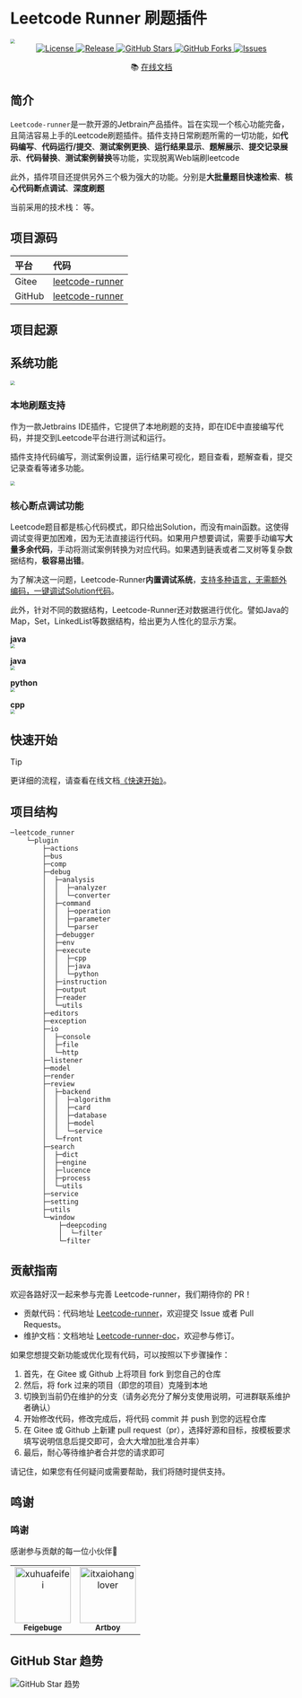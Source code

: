 # Leetcode Runner 刷题插件

<img src="./image/logo.png" style="display: block; margin: 0 auto; zoom:50%;">

<div align=center>
<a href="https://github.com/xuhuafeifei/leetcode-runner" title="License" target="_blank">
<img src="https://img.shields.io/badge/License-Apache--2.0-blue.svg" alt="License" />
</a>
<a href="https://github.com/xuhuafeifei/leetcode-runner" title="Release" target="_blank">
<img src="https://badgen.net/github/release/xuhuafeifei/leetcode-runner/stable" alt="Release" />
</a>
<a href="https://github.com/xuhuafeifei/leetcode-runner" title="GitHub Stars" target="_blank">
<img src="https://badgen.net/github/stars/xuhuafeifei/leetcode-runner" alt="GitHub Stars" />
</a>
<a href="https://github.com/xuhuafeifei/leetcode-runner" title="GitHub Forks" target="_blank">
<img src="https://badgen.net/github/forks/xuhuafeifei/leetcode-runner" alt="GitHub Forks" />
</a>
<a href="https://github.com/xuhuafeifei/leetcode-runner" title="GitHub Forks" target="_blank">
<img src="https://badgen.net/github/issues/xuhuafeifei/leetcode-runner" alt="Issues" />
</a>

📚 [在线文档](https://itxaiohanglover.github.io/leetcode-runner-doc/)
</div>


## 简介

`Leetcode-runner`是一款开源的Jetbrain产品插件。旨在实现一个核心功能完备，且简洁容易上手的Leetcode刷题插件。插件支持日常刷题所需的一切功能，如**代码编写**、**代码运行/提交**、**测试案例更换**、**运行结果显示**、**题解展示**、**提交记录展示**、**代码替换**、**测试案例替换**等功能，实现脱离Web端刷leetcode

此外，插件项目还提供另外三个极为强大的功能。分别是**大批量题目快速检索**、**核心代码断点调试**、**深度刷题**

当前采用的技术栈： 等。

## 项目源码

| 平台     | 代码                                                                          | 
|:-------|:------------------------------------------------------------------------------| 
| Gitee  | [leetcode-runner](https://github.com/xuhuafeifei/leetcode-runner)          | 
| GitHub | [leetcode-runner](https://github.com/xuhuafeifei/leetcode-runner) |

## 项目起源


## 系统功能

<img src="./image/five-core-function.jpg" style="display: block; margin: 0 auto; zoom:50%;">

### 本地刷题支持
作为一款Jetbrains IDE插件，它提供了本地刷题的支持，即在IDE中直接编写代码，并提交到Leetcode平台进行测试和运行。

插件支持代码编写，测试案例设置，运行结果可视化，题目查看，题解查看，提交记录查看等诸多功能。

<img src="./image/本地代码编写.jpg" style="display: block; margin: 0 auto; zoom:50%;">

### 核心断点调试功能
Leetcode题目都是核心代码模式，即只给出Solution，而没有main函数。这使得调试变得更加困难，因为无法直接运行代码。如果用户想要调试，需要手动编写**大量多余代码**，手动将测试案例转换为对应代码。如果遇到链表或者二叉树等复杂数据结构，**极容易出错**。

为了解决这一问题，Leetcode-Runner**内置调试系统**，<u>支持多种语言，无需额外编码，一键调试Solution代码</u>。

此外，针对不同的数据结构，Leetcode-Runner还对数据进行优化。譬如Java的Map，Set，LinkedList等数据结构，给出更为人性化的显示方案。

**java**
<img src="./image/本地Java代码调试-链表题目.jpg" style="display: block; margin: 0 auto; zoom:50%;">

**java**
<img src="./image/java-debug-人性化打印.png" style="display: block; margin: 0 auto; zoom:50%;">

**python**
<img src="./image/python-debug.jpg" style="display: block; margin: 0 auto; zoom:50%;">

**cpp**
<img src="./image/cpp-debug.jpg" style="display: block; margin: 0 auto; zoom:50%;">

## 快速开始

> [!TIP]
> 更详细的流程，请查看在线文档[《快速开始》](https://itxaiohanglover.github.io/leetcode-runner-doc/)。

## 项目结构

```
─leetcode_runner
    └─plugin
        ├─actions
        ├─bus
        ├─comp
        ├─debug
        │  ├─analysis
        │  │  ├─analyzer
        │  │  └─converter
        │  ├─command
        │  │  ├─operation
        │  │  ├─parameter
        │  │  └─parser
        │  ├─debugger
        │  ├─env
        │  ├─execute
        │  │  ├─cpp
        │  │  ├─java
        │  │  └─python
        │  ├─instruction
        │  ├─output
        │  ├─reader
        │  └─utils
        ├─editors
        ├─exception
        ├─io
        │  ├─console
        │  ├─file
        │  └─http
        ├─listener
        ├─model
        ├─render
        ├─review
        │  ├─backend
        │  │  ├─algorithm
        │  │  ├─card
        │  │  ├─database
        │  │  ├─model
        │  │  └─service
        │  └─front
        ├─search
        │  ├─dict
        │  ├─engine
        │  ├─lucence
        │  ├─process
        │  └─utils
        ├─service
        ├─setting
        ├─utils
        └─window
            ├─deepcoding
            │  └─filter
            └─filter
```

## 贡献指南

欢迎各路好汉一起来参与完善 Leetcode-runner，我们期待你的 PR！

- 贡献代码：代码地址 [Leetcode-runner](https://github.com/xuhuafeifei/leetcode-runner)，欢迎提交 Issue 或者 Pull Requests。
- 维护文档：文档地址 [Leetcode-runner-doc](https://github.com/itxaiohanglover/leetcode-runner-doc)，欢迎参与修订。

如果您想提交新功能或优化现有代码，可以按照以下步骤操作：

1. 首先，在 Gitee 或 Github 上将项目 fork 到您自己的仓库
2. 然后，将 fork 过来的项目（即您的项目）克隆到本地
3. 切换到当前仍在维护的分支（请务必充分了解分支使用说明，可进群联系维护者确认）
4. 开始修改代码，修改完成后，将代码 commit 并 push 到您的远程仓库
5. 在 Gitee 或 Github 上新建 pull request（pr），选择好源和目标，按模板要求填写说明信息后提交即可，会大大增加批准合并率）
6. 最后，耐心等待维护者合并您的请求即可

请记住，如果您有任何疑问或需要帮助，我们将随时提供支持。

## 鸣谢

### 鸣谢

感谢参与贡献的每一位小伙伴🥰

[//]: # (<a href="https://github.com/xuhuafeifei/leetcode-runner/graphs/contributors">)

[//]: # (  <img src="https://opencollective.com/leetcode-runner/contributors.svg?width=890&button=false" alt="contributors" />)

[//]: # (</a>)

<!-- readme: contributors -start -->
<table>
<tr>
    <td align="center">
        <a href="https://github.com/xuhuafeifei">
            <img src="https://avatars.githubusercontent.com/u/100324069?v=4" width="100;" alt="xuhuafeifei"/>
            <br />
            <sub><b>Feigebuge</b></sub>
        </a>
    </td>
    <td align="center">
        <a href="https://github.com/itxaiohanglover">
            <img src="https://avatars.githubusercontent.com/u/80608452?v=4" width="100;" alt="itxaiohanglover"/>
            <br />
            <sub><b>Artboy</b></sub>
        </a>
    </td></tr>
</table>
<!-- readme: contributors -end -->

## GitHub Star 趋势

![GitHub Star 趋势](https://starchart.cc/xuhuafeifei/leetcode-runner.svg)
